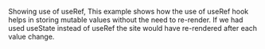 Showing use of useRef,
This example shows how the use of useRef hook helps in storing mutable values without the need to re-render. 
If we had used useState instead of useRef the site would have re-rendered after each value change.